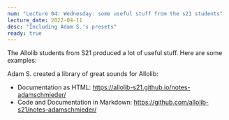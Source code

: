 ```yaml
---
num: "Lecture 04: Wednesday: some useful stuff from the s21 students"
lecture_date: 2022-04-11
desc: "Including Adam S.'s presets"
ready: true
---
```


The Allolib students from S21 produced a lot of useful stuff.  Here are some examples:

Adam S. created a library of great sounds for Allolib:
* Documentation as HTML: <https://allolib-s21.github.io/notes-adamschmieder/>
* Code and Documentation in Markdown: <https://github.com/allolib-s21/notes-adamschmieder/>





